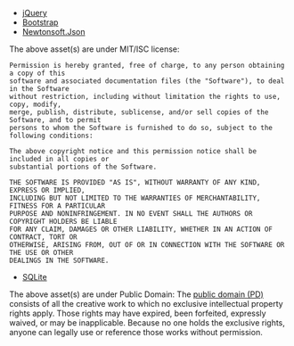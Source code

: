 - [jQuery](https://github.com/jquery/jquery)
- [Bootstrap](https://github.com/twbs/bootstrap)
- [Newtonsoft.Json](https://github.com/JamesNK/Newtonsoft.Json) 


The above asset(s) are under MIT/ISC license:
```
Permission is hereby granted, free of charge, to any person obtaining a copy of this 
software and associated documentation files (the "Software"), to deal in the Software 
without restriction, including without limitation the rights to use, copy, modify, 
merge, publish, distribute, sublicense, and/or sell copies of the Software, and to permit 
persons to whom the Software is furnished to do so, subject to the following conditions:

The above copyright notice and this permission notice shall be included in all copies or 
substantial portions of the Software.

THE SOFTWARE IS PROVIDED "AS IS", WITHOUT WARRANTY OF ANY KIND, EXPRESS OR IMPLIED, 
INCLUDING BUT NOT LIMITED TO THE WARRANTIES OF MERCHANTABILITY, FITNESS FOR A PARTICULAR 
PURPOSE AND NONINFRINGEMENT. IN NO EVENT SHALL THE AUTHORS OR COPYRIGHT HOLDERS BE LIABLE 
FOR ANY CLAIM, DAMAGES OR OTHER LIABILITY, WHETHER IN AN ACTION OF CONTRACT, TORT OR 
OTHERWISE, ARISING FROM, OUT OF OR IN CONNECTION WITH THE SOFTWARE OR THE USE OR OTHER 
DEALINGS IN THE SOFTWARE.
```

- [SQLite](https://www.sqlite.org/copyright.html)


The above asset(s) are under Public Domain:
The [public domain (PD)](https://en.wikipedia.org/wiki/Public_domain) 
consists of all the creative work to which no exclusive intellectual property rights apply. 
Those rights may have expired, been forfeited, expressly waived, or may be inapplicable. 
Because no one holds the exclusive rights, anyone can legally use or reference those works 
without permission.
